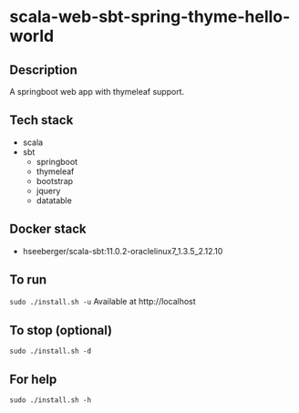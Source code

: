 # scala-web-sbt-spring-thyme-hello-world

## Description
A springboot web app with thymeleaf support.

## Tech stack
- scala
- sbt
  - springboot
  - thymeleaf
  - bootstrap
  - jquery
  - datatable

## Docker stack
- hseeberger/scala-sbt:11.0.2-oraclelinux7_1.3.5_2.12.10

## To run
`sudo ./install.sh -u`
Available at http://localhost

## To stop (optional)
`sudo ./install.sh -d`

## For help
`sudo ./install.sh -h`
